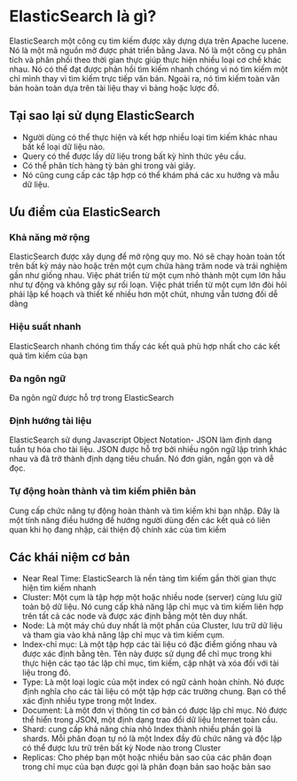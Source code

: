# ElasticSearch là gì?
ElasticSearch một công cụ tìm kiếm được xây dựng dựa trên Apache lucene. Nó là một mã nguồn mở được phát triển bằng Java. Nó là một công cụ phân tích và phân phối theo thời gian thực giúp thực hiện nhiều loại cơ chế khác nhau. Nó có thể đạt được phản hồi tìm kiếm nhanh chóng vì nó tìm kiếm một chỉ mình thay vì tìm kiếm trực tiếp văn bản. Ngoài ra, nó tìm kiếm toàn văn bản hoàn toàn dựa trên tài liệu thay vì bảng hoặc lược đồ.
## Tại sao lại sử dụng ElasticSearch
* Người dùng có thể thực hiện và kết hợp nhiều loại tìm kiếm khác nhau bất kể loại dữ liệu nào.
* Query có thể được lấy dữ liệu trong bất kỳ hình thức yêu cầu.
* Có thể phân tích hàng tỳ bản ghi trong vài giây.
* Nó cũng cung cấp các tập hợp có thể khám phá các xu hướng và mẫu dữ liệu.
## Ưu điểm của ElasticSearch 
### Khả năng mở rộng
ElasticSearch được xây dụng để mở rộng quy mo. Nó sẽ chạy hoàn toàn tốt trên bất kỳ máy nào hoặc trên một cụm chứa hàng trăm node và trải nghiệm gần như giống nhau. Việc phát triển từ một cụm nhỏ thành một cụm lớn hầu như tự động và không gây sự rối loạn. Việc phát triển từ một cụm lớn đòi hỏi phải lập kế hoạch và thiết kế nhiều hơn một chút, nhưng vẫn tương đối dễ dàng
### Hiệu suất nhanh
ElasticSearch nhanh chóng tìm thấy các kết quả phù hợp nhất cho các kết quả tìm kiếm của bạn
### Đa ngôn ngữ
Đa ngôn ngữ được hỗ trợ trong ElasticSearch
### Định hướng tài liệu
ElasticSearch sử dụng Javascript Object Notation- JSON làm định dạng tuần tự hóa cho tài liệu. JSON được hỗ trợ bởi nhiều ngôn ngữ lập trình khác nhau và đã trở thành định dạng tiêu chuẩn. Nó đơn giản, ngắn gọn và dễ đọc.
### Tự động hoàn thành và tìm kiếm phiên bản
Cung cấp chức năng tự động hoàn thành và tìm kiếm khi bạn nhập. Đây là một tính năng điều hướng để hướng người dùng đến các kết quả có liên quan khi họ đang nhập, cải thiện độ chính xác của tìm kiếm
## Các khái niệm cơ bản
* Near Real Time: ElasticSearch là nền tảng tìm kiếm gần thời gian thực hiện tìm kiếm nhanh
* Cluster: Một cụm là tập hợp một hoặc nhiều node (server) cùng lưu giữ toàn bộ dữ liệu. Nó cung cấp khả năng lập chỉ mục và tìm kiếm liên hợp trên tất cả các node và được xác định bằng một tên duy nhất.
* Node: Là một máy chủ duy nhất là một phần của Cluster, lưu trữ dữ liệu và tham gia vào khả năng lập chỉ mục và tìm kiếm cụm.
* Index-chỉ mục: Là một tập hợp các tài liệu có đặc điểm giống nhau và được xác định bằng tên. Tên này được sử dụng để chỉ mục trong khi thực hiện các tạo tác lập chỉ mục, tìm kiếm, cập nhật và xóa đối với tài liệu trong đó.
* Type: Là một loại logic của một index có ngữ cảnh hoàn chỉnh. Nó được định nghĩa cho các tài liệu có một tập hợp các trường chung. Bạn có thể xác định nhiều type trong một Index.
* Document: Là một đơn vị thông tin cơ bản có được lập chỉ mục. Nó được thể hiển trong JSON, một định dạng trao đổi dữ liệu Internet toàn cầu.
* Shard: cung cấp khả năng chia nhỏ Index thành nhiều phần gọi là shards. Mỗi phân đoạn tự nó là một Index đầy đủ chức năng và độc lập có thể được lưu trữ trên bất kỳ Node nào trong Cluster
* Replicas: Cho phép bạn một hoặc nhiều bản sao của các phân đoạn trong chỉ mục của bạn được gọi là phân đoạn bản sao hoặc bản sao 